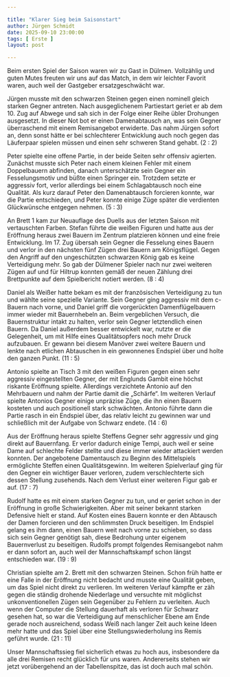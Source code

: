 ```yaml
---

title: "Klarer Sieg beim Saisonstart"
author: Jürgen Schmidt
date: 2025-09-10 23:00:00
tags: [ Erste ]
layout: post

---
```


Beim ersten Spiel der Saison waren wir zu Gast in Dülmen. Vollzählig und guten Mutes freuten wir uns auf das Match, in dem wir leichter Favorit waren, auch weil der Gastgeber ersatzgeschwächt war.

<!-- continue -->

Jürgen musste mit den schwarzen Steinen gegen einen nominell gleich starken Gegner antreten. Nach ausgeglichenem Partiestart geriet er ab dem 10. Zug auf Abwege und sah sich in der Folge einer Reihe übler Drohungen ausgesetzt. In dieser Not bot er einen Damenabtausch an, was sein Gegner überraschend mit einem Remisangebot erwiderte. Das nahm Jürgen sofort an, denn sonst hätte er bei schlechterer Entwicklung auch noch gegen das Läuferpaar spielen müssen und einen sehr schweren Stand gehabt. (2 : 2)

Peter spielte eine offene Partie, in der beide Seiten sehr offensiv agierten. Zunächst musste sich Peter nach einem kleinen Fehler mit einem Doppelbauern abfinden, danach unterschätzte sein Gegner ein Fesselungsmotiv und büßte einen Springer ein. Trotzdem setzte er aggressiv fort, verlor allerdings bei einem Schlagabtausch noch eine Qualität. Als kurz darauf Peter den Damenabtausch forcieren konnte, war die Partie entschieden, und Peter konnte einige Züge später die verdienten Glückwünsche entgegen nehmen. (5 : 3)

An Brett 1 kam zur Neuauflage des Duells aus der letzten Saison mit vertauschten Farben. Stefan führte die weißen Figuren und hatte aus der Eröffnung heraus zwei Bauern im Zentrum platzieren können und eine freie Entwicklung. Im 17. Zug übersah sein Gegner die Fesselung eines Bauern und verlor in den nächsten fünf Zügen drei Bauern am Königsflügel. Gegen den Angriff auf den ungeschützten schwarzen König gab es keine Verteidigung mehr. So gab der Dülmener Spieler nach nur zwei weiteren Zügen auf und für Hiltrup konnten gemäß der neuen Zählung drei Brettpunkte auf dem Spielbericht notiert werden. (8 : 4)

Daniel als Weißer hatte bekam es mit der französischen Verteidigung zu tun und wählte seine spezielle Variante. Sein Gegner ging aggressiv mit dem c-Bauern nach vorne, und Daniel griff die vorgerückten Damenflügelbauern immer wieder mit Bauernhebeln an. Beim vergeblichen Versuch, die Bauernstruktur intakt zu halten, verlor sein Gegner letztendlich einen Bauern. Da Daniel außerdem besser entwickelt war, nutzte er die Gelegenheit, um mit Hilfe eines Qualitätsopfers noch mehr Druck aufzubauen. Er gewann bei diesem Manöver zwei weitere Bauern und lenkte nach etlichen Abtauschen in ein gewonnenes Endspiel über und holte den ganzen Punkt. (11 : 5)

Antonio spielte an Tisch 3 mit den weißen Figuren gegen einen sehr aggressiv eingestellten Gegner, der mit Englunds Gambit eine höchst riskante Eröffnung spielte. Allerdings verzichtete Antonio auf den Mehrbauern und nahm der Partie damit die „Schärfe“. Im weiteren Verlauf spielte Antonios Gegner einige unpräzise Züge, die ihn einen Bauern kosteten und auch positionell stark schwächten. Antonio führte dann die Partie rasch in ein Endspiel über, das relativ leicht zu gewinnen war und schließlich mit der Aufgabe von Schwarz endete. (14 : 6)

Aus der Eröffnung heraus spielte Steffens Gegner sehr aggressiv und ging direkt auf Bauernfang. Er verlor dadurch einige Tempi, auch weil er seine Dame auf schlechte Felder stellte und diese immer wieder attackiert werden konnten. Der angebotene Damentausch zu Beginn des Mittelspiels ermöglichte Steffen einen Qualitätsgewinn. Im weiteren Spielverlauf ging für den Gegner ein wichtiger Bauer verloren, zudem verschlechterte sich dessen Stellung zusehends. Nach dem Verlust einer weiteren Figur gab er auf. (17 : 7)

Rudolf hatte es mit einem starken Gegner zu tun, und er geriet schon in der Eröffnung in große Schwierigkeiten. Aber mit seiner bekannt starken Defensive hielt er stand. Auf Kosten eines Bauern konnte er den Abtausch der Damen forcieren und den schlimmsten Druck beseitigen. Im Endspiel gelang es ihm dann, einen Bauern weit nach vorne zu schieben, so dass sich sein Gegner genötigt sah, diese Bedrohung unter eigenem Bauernverlust zu beseitigen. Rudolfs prompt folgendes Remisangebot nahm er dann sofort an, auch weil der Mannschaftskampf schon längst entschieden war. (19 : 9)

Christian spielte am 2. Brett mit den schwarzen Steinen. Schon früh hatte er eine Falle in der Eröffnung nicht bedacht und musste eine Qualität geben, um das Spiel nicht direkt zu verlieren. Im weiteren Verlauf kämpfte er zäh gegen die ständig drohende Niederlage und versuchte mit möglichst unkonventionellen Zügen sein Gegenüber zu Fehlern zu verleiten. Auch wenn der Computer die Stellung dauerhaft als verloren für Schwarz gesehen hat, so war die Verteidigung auf menschlicher Ebene am Ende gerade noch ausreichend, sodass Weiß nach langer Zeit auch keine Ideen mehr hatte und das Spiel über eine Stellungswiederholung ins Remis geführt wurde.  (21 : 11)

Unser Mannschaftssieg fiel sicherlich etwas zu hoch aus, insbesondere da alle drei Remisen recht glücklich für uns waren. Andererseits stehen wir jetzt vorübergehend an der Tabellenspitze, das ist doch auch mal schön.
